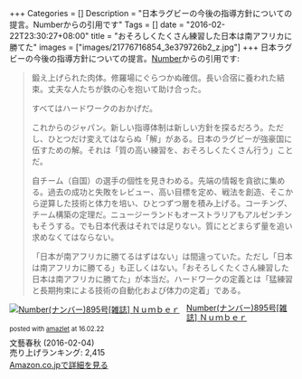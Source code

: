+++
Categories = []
Description = "日本ラグビーの今後の指導方針についての提言。Numberからの引用です"
Tags = []
date = "2016-02-22T23:30:27+08:00"
title = "おそろしくたくさん練習した日本は南アフリカに勝てた"
images = ["images/21776716854_3e379726b2_z.jpg"]
+++
日本ラグビーの今後の指導方針についての提言。<a href="https://www.amazon.co.jp/exec/obidos/ASIN/B01BD98K6C/simsnes-22/ref=nosim/" name="amazletlink" target="_blank">Number</a>からの引用です:

> 鍛え上げられた肉体。修羅場にぐらつかぬ確信。長い合宿に養われた結束。丈夫な人たちが鉄の心を抱いて助け合った。
>
> すべてはハードワークのおかげだ。
>
> これからのジャパン。新しい指導体制は新しい方針を探るだろう。ただし、ひとつだけ変えてはならぬ「解」がある。日本のラグビーが強豪国に伍すための解。それは「質の高い練習を、おそろしくたくさん行う」ことだ。
>
> 自チーム（自国）の選手の個性を見きわめる。先端の情報を貪欲に集める。過去の成功と失敗をレビュー、高い目標を定め、戦法を創造、そこから逆算した技術と体力を培い、ひとつずつ層を積み上げる。コーチング、チーム構築の定理だ。ニュージーランドもオーストラリアもアルゼンチンもそうする。でも日本代表はそれでは足りない。質にとどまらず量を追い求めなくてはならない。
>
> 「日本が南アフリカに勝てるはずはない」は間違っていた。ただし「日本は南アフリカに勝てる」も正しくはない。「おそろしくたくさん練習した日本は南アフリカに勝てた」が本当だ。ハードワークの定義とは「猛練習と長期拘束による技術の自動化および体力の定着」である。

<div class="amazlet-box" style="margin-bottom:0px;"><div class="amazlet-image" style="float:left;margin:0px 12px 1px 0px;"><a href="https://www.amazon.co.jp/exec/obidos/ASIN/B01BD98K6C/simsnes-22/ref=nosim/" name="amazletlink" target="_blank"><img src="https://images-na.ssl-images-amazon.com/images/I/51Acg4nW5zL._SL160_.jpg" alt="Number(ナンバー)895号[雑誌] Ｎｕｍｂｅｒ" style="border: none;" /></a></div><div class="amazlet-info" style="line-height:120%; margin-bottom: 10px"><div class="amazlet-name" style="margin-bottom:10px;line-height:120%"><a href="https://www.amazon.co.jp/exec/obidos/ASIN/B01BD98K6C/simsnes-22/ref=nosim/" name="amazletlink" target="_blank">Number(ナンバー)895号[雑誌] Ｎｕｍｂｅｒ</a><div class="amazlet-powered-date" style="font-size:80%;margin-top:5px;line-height:120%">posted with <a href="http://www.amazlet.com/" title="amazlet" target="_blank">amazlet</a> at 16.02.22</div></div><div class="amazlet-detail">文藝春秋 (2016-02-04)<br />売り上げランキング: 2,415<br /></div><div class="amazlet-sub-info" style="float: left;"><div class="amazlet-link" style="margin-top: 5px"><a href="https://www.amazon.co.jp/exec/obidos/ASIN/B01BD98K6C/simsnes-22/ref=nosim/" name="amazletlink" target="_blank">Amazon.co.jpで詳細を見る</a></div></div></div><div class="amazlet-footer" style="clear: left"></div></div>
